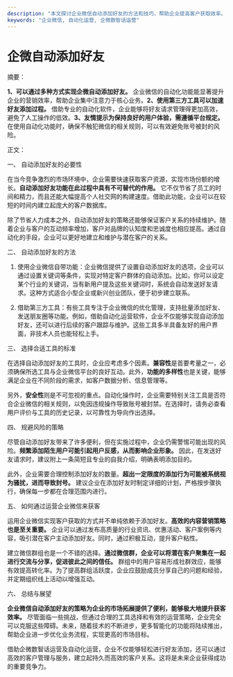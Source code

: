 ```yaml
---
description: "本文探讨企业微信自动添加好友的方法和技巧，帮助企业提高客户获取效率。"
keywords: "企业微信, 自动化运营, 企微数智话运营"
---
```

# 企微自动添加好友

摘要：

**1、可以通过多种方式实现企微自动添加好友。** 企业微信的自动化功能能显著提升企业的营销效率，帮助企业集中注意力于核心业务。**2、使用第三方工具可以加速好友添加过程。** 借助专业的自动化软件，企业能够将好友请求管理得更加高效，避免了人工操作的低效。**3、友情提示为保持良好的用户体验，需遵循平台规定。** 在使用自动化功能时，确保不触犯微信的相关规则，可以有效避免账号被封的风险。

正文：

一、 自动添加好友的必要性

在当今竞争激烈的市场环境中，企业需要快速获取客户资源，实现市场份额的增长。**自动添加好友功能在此过程中具有不可替代的作用。** 它不仅节省了员工的时间和精力，而且还能大幅提高个人社交网的构建速度。借助此功能，企业可以在较短的时间内建立起庞大的客户数据库。

除了节省人力成本之外，自动添加好友的策略还能够保证客户关系的持续维护。随着企业与客户的互动频率增加，客户对品牌的认知度和忠诚度也相应提高。通过自动化的手段，企业可以更好地建立和维护与潜在客户的关系。

二、 自动添加好友的方法

1. 使用企业微信自带功能：企业微信提供了设置自动添加好友的选项，企业可以通过设置关键词等条件，实现对特定客户群体的自动添加。比如，你可以设定某个行业的关键词，当有新用户提及这些关键词时，系统会自动发送好友请求。这种方式适合小型企业或新兴创业团队，便于初步建立联系。

2. 借助第三方工具：有些工具专注于企业微信的优化管理，支持批量添加好友、发送朋友圈等功能。例如，借助自动化运营软件，企业不仅能够实现自动添加好友，还可以进行后续的客户跟踪与维护。这些工具多半具备友好的用户界面，非技术人员也能轻松上手。

三、 选择合适工具的标准

在选择自动添加好友的工具时，企业应考虑多个因素。**兼容性**是首要考量之一，必须确保所选工具与企业微信平台的良好互动。此外，**功能的多样性**也是关键，能够满足企业在不同阶段的需求，如客户数据分析、信息管理等。

另外，**安全性**则是不可忽视的重点。自动化操作时，企业需要特别关注工具是否符合企业微信的相关规则，以免因违规操作导致账号被封禁。在选择时，请务必查看用户评价与工具的历史记录，以可靠性为导向作出选择。

四、 规避风险的策略

尽管自动添加好友带来了许多便利，但在实施过程中，企业仍需警惕可能出现的风险。**频繁添加陌生用户可能引起用户反感，从而影响企业形象。** 因此，在发送好友请求时，建议附上一条简短且专业的自我介绍，明确表明添加目的。

此外，企业需要合理控制添加好友的数量。**超出一定限度的添加行为可能被系统视为骚扰，进而导致封号。** 建议企业在添加好友时制定详细的计划，严格按步骤执行，确保每一步都在合理范围内进行。

五、 如何通过运营企业微信来获客

运用企业微信实现客户获取的方式并不单纯依赖于添加好友。**高效的内容营销策略也是至关重要。** 企业可以通过发布高质量的行业资讯、优惠活动、客户案例等内容，吸引潜在客户主动添加好友。同时，通过积极互动，提升客户粘性。

建立微信群组也是一个不错的选择。**通过微信群，企业可以将潜在客户聚集在一起进行交流与分享，促进彼此之间的信任。** 群组中的用户容易形成社群效应，能够有效提高转化率。为了提高群组活跃度，企业应鼓励成员分享自己的问题和经验，并定期组织线上活动以增强互动。

六、 总结与展望

**企业微信自动添加好友的策略为企业的市场拓展提供了便利，能够极大地提升获客效率。** 尽管面临一些挑战，但通过合理的工具选择和有效的运营策略，企业完全可以克服这些障碍。未来，随着技术的不断进步，更多智能化的功能将陆续推出，帮助企业进一步优化业务流程，实现更高的市场目标。

借助企微数智话运营及自动化运营，企业不仅能够轻松进行好友添加，还可以通过高效的客户管理与服务，建立起持久而高效的客户关系。这将是未来企业获得成功的重要竞争力。
